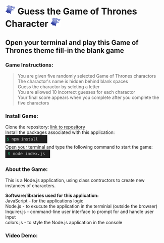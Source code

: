 
# <img src="assets/icon-stark.png" alt="🐺" width="32"/>  Guess the Game of Thrones Character  <img src="assets/icon-stark.png" alt="🐺" width="32"/>

## Open your terminal and play this Game of Thrones theme fill-in the blank game

### Game Instructions:  
> You are given five randomly selected Game of Thrones charactors  
> The charactor's name is hidden behind blank spaces  
> Guess the charactor by selcting a letter    
> You are allowed 10 incorrect guesses for each charactor  
> Your final score appears when you complete after you complete the five charactors    

### Install Game:  
Clone the repository: [link to repository](https://github.com/fcarlone/node-constructor-word-guess/)  
Install the packages associated with this application:  
 <img src="assets/ss-install.png" height="26">  
Open your terminal and type the following command to start the game:  
<img src="assets/ss-index.png" height="26">  

### About the Game:  
This is a Node.js application, using class contructors to create new instances of characters.

**Software/libraries used for this application:**  
JavaScript - for the applications logic  
Node.js - to exucute the application in the terminial (outside the browser)  
Inquirer.js - command-line user interface to prompt for and handle user input  
colors.js - to style the Node.js application in the console  


### Video Demo:
